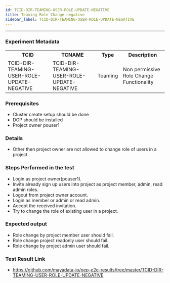 ```yaml
---
id: TCID-DIR-TEAMING-USER-ROLE-UPDATE-NEGATIVE
title: Teaming Role Change negative
sidebar_label: TCID-DIR-TEAMING-USER-ROLE-UPDATE-NEGATIVE
---
```

------


### Experiment Metadata

<table>
  <tr>
    <th> TCID </th>
    <th> TCNAME </th>
    <th> Type </th>
    <th> Description </th>
  </tr>
  <tr>
    <td> TCID-DIR-TEAMING-USER-ROLE-UPDATE-NEGATIVE </td>
    <td> TCID-DIR-TEAMING-USER-ROLE-UPDATE-NEGATIVE </td>
    <td> Teaming </td>
    <td> Non permissive Role Change Functionality  </td>
  </tr>
</table>

### Prerequisites
- Cluster create setup should be done
- DOP should be installed
- Project owner pouser1


### Details
- Other then project owner are not allowed to change role of users in a project.

### Steps Performed in the test

- Login as project owner(pouser1).
- Invite already sign up users into project as project member, admin, read admin roles.
- Logout from project owner account.
- Login as member or admin or read admin.
- Accept the received invitation.
- Try to change the role of existing user in a project.


### Expected output

- Role change by project member user should fail.
- Role change project readonly user should fail.
- Role change by project admin user should fail.


### Test Result Link

- https://github.com/mayadata-io/oep-e2e-results/tree/master/TCID-DIR-TEAMING-USER-ROLE-UPDATE-NEGATIVE
